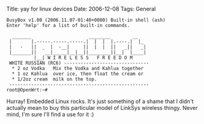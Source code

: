 Title: yay for linux devices
Date: 2006-12-08
Tags: General

    BusyBox v1.00 (2006.11.07-01:40+0000) Built-in shell (ash)
    Enter 'help' for a list of built-in commands.

      _______                     ________        __
     |       |.-----.-----.-----.|  |  |  |.----.|  |_
     |   -   ||  _  |  -__|     ||  |  |  ||   _||   _|
     |_______||   __|_____|__|__||________||__|  |____|
              |__| W I R E L E S S   F R E E D O M
     WHITE RUSSIAN (RC6) -------------------------------
      * 2 oz Vodka   Mix the Vodka and Kahlua together
      * 1 oz Kahlua  over ice, then float the cream or
      * 1/2oz cream  milk on the top.
     ---------------------------------------------------
    root@OpenWrt:~#

Hurray! Embedded Linux rocks.
It's just something of a shame that I didn't actually mean to buy this particular model of LinkSys wireless thingy. Never mind, I'm sure I'll find a use for it :)
